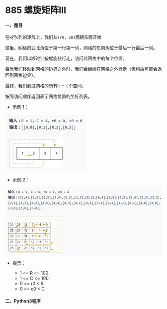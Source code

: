 # 885 螺旋矩阵III

#### 一、题目

在```R```行```C```列的矩阵上，我们从```(r0, c0)```面朝东面开始

这里，网格的西北角位于第一行第一列，网格的东南角位于最后一行最后一列。

现在，我们以顺时针按螺旋状行走，访问此网格中的每个位置。

每当我们移动到网格的边界之外时，我们会继续在网格之外行走（但稍后可能会返回到网格边界）。

最终，我们到过网格的所有```R * C```个空间。

按照访问顺序返回表示网格位置的坐标列表。

 

* 示例 1：

![image](https://github.com/Anfany/LeetCode_Python3_Solution/blob/master/%E6%95%B0%E5%AD%A6/885.1.png)

 

* 示例 2：

![image](https://github.com/Anfany/LeetCode_Python3_Solution/blob/master/%E6%95%B0%E5%AD%A6/885.2.png)

 

* 提示：

   * 1 <= R <= 100
   *  1 <= C <= 100
   * 0 <= r0 < R
   * 0 <= c0 < C



#### 二、Python3程序
